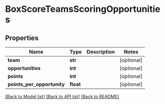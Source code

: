 # BoxScoreTeamsScoringOpportunities

## Properties
Name | Type | Description | Notes
------------ | ------------- | ------------- | -------------
**team** | **str** |  | [optional] 
**opportunities** | **int** |  | [optional] 
**points** | **int** |  | [optional] 
**points_per_opportunity** | **float** |  | [optional] 

[[Back to Model list]](../README.md#documentation-for-models) [[Back to API list]](../README.md#documentation-for-api-endpoints) [[Back to README]](../README.md)


